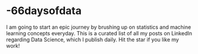 # -66daysofdata
I am going to start an epic journey by brushing up on statistics and machine learning concepts everyday. This is a curated list of all my posts on LinkedIn regarding Data Science, which I publish daily. Hit the star if you like my work!
